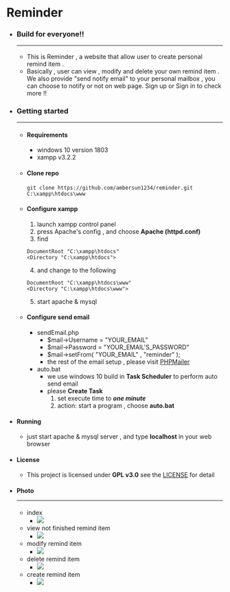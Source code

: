 # Reminder

+ ### Build for everyone!!<hr>
    + This is Reminder , a website that allow user to create personal remind item .
    + Basically , user can view , modify and delete your own remind item . We also provide "send notify email" to your personal mailbox , you can choose to notify or not on web page. Sign up or Sign in to check more !!

+ ### Getting started<hr>
    + #### Requirements
        + windows 10 version 1803
        + xampp v3.2.2

    + #### Clone repo
        ```shell=1
        git clone https://github.com/ambersun1234/reminder.git C:\xampp\htdocs\www
        ```

    + #### Configure xampp
        1. launch xampp control panel
        2. press Apache's config , and choose **Apache (httpd.conf)**
        3. find
        ```=1
        DocumentRoot "C:\xampp\htdocs"
        <Directory "C:\xampp\htdocs">
        ```
        4. and change to the following
        ```=1
        DocumentRoot "C:\xampp\htdocs\www"
        <Directory "C:\xampp\htdocs\www">
        ```
        5. start apache & mysql

    + #### Configure send email
        + sendEmail.php
            + $mail->Username = "YOUR_EMAIL"
            + $mail->Password = "YOUR_EMAIL'S_PASSWORD"
            + $mail->setFrom( "YOUR_EMAIL" , "reminder" );
            + the rest of the email setup , please visit [PHPMailer](https://github.com/PHPMailer/PHPMailer)
        + auto.bat
            + we use windows 10 build in **Task Scheduler** to perform auto send email
            + please **Create Task**
                1. set execute time to ***one minute***
                2. action: start a program , choose **auto.bat**

+ #### Running
    + just start apache & mysql server , and type **localhost** in your web browser

+ #### License
    + This project is licensed under **GPL v3.0** see the [LICENSE](https://github.com/ambersun1234/reminder/blob/master/LICENSE) for detail

+ #### Photo<hr>
    + index
        + ![](https://i.imgur.com/4T6hLZa.png)
    + view not finished remind item
        + ![](https://i.imgur.com/7NiYVk3.png)
    + modify remind item
        + ![](https://i.imgur.com/hxY04iH.png)
    + delete remind item
        + ![](https://i.imgur.com/NKShjjM.png)
    + create remind item
        + ![](https://i.imgur.com/AXFcXbV.png)
